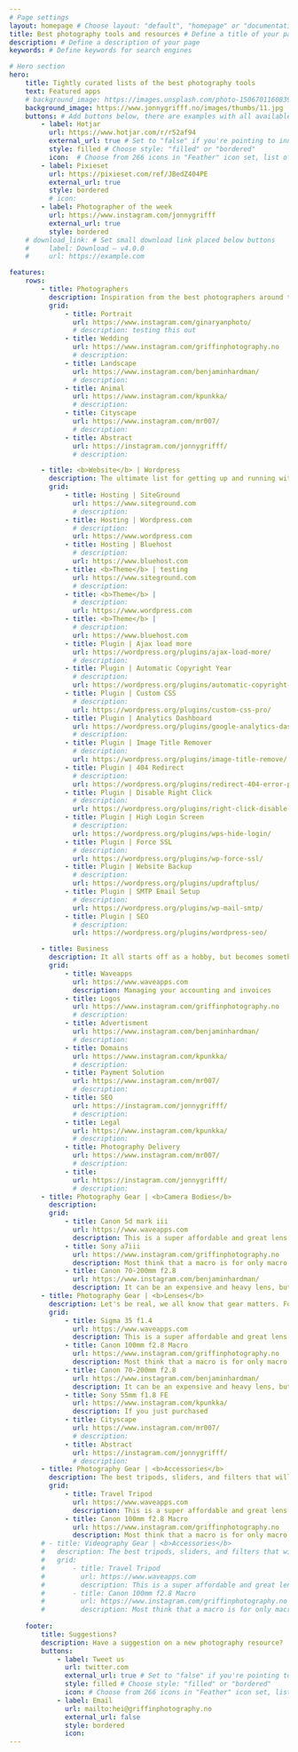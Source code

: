 ```yaml
---
# Page settings
layout: homepage # Choose layout: "default", "homepage" or "documentation-archive"
title: Best photography tools and resources # Define a title of your page
description: # Define a description of your page
keywords: # Define keywords for search engines

# Hero section
hero:
    title: Tightly curated lists of the best photography tools
    text: Featured apps
    # background_image: https://images.unsplash.com/photo-1506701160839-34cfdecaf53c?ixlib=rb-1.2.1&ixid=eyJhcHBfaWQiOjEyMDd9&w=1000&q=80
    background_image: https://www.jonnygrifff.no/images/thumbs/11.jpg
    buttons: # Add buttons below, there are examples with all available options
        - label: Hotjar
          url: https://www.hotjar.com/r/r52af94
          external_url: true # Set to "false" if you're pointing to inner page
          style: filled # Choose style: "filled" or "bordered"
          icon:  # Choose from 266 icons in "Feather" icon set, list of all icons is available here - https://feathericons.com
        - label: Pixieset
          url: https://pixieset.com/ref/JBedZ404PE 
          external_url: true
          style: bordered
          # icon: 
        - label: Photographer of the week
          url: https://www.instagram.com/jonnygrifff
          external_url: true
          style: bordered
    # download_link: # Set small download link placed below buttons
    #     label: Download — v4.0.0
    #     url: https://example.com

features:
    rows: 
        - title: Photographers
          description: Inspiration from the best photographers around the world 🌍
          grid: 
              - title: Portrait 
                url: https://www.instagram.com/ginaryanphoto/
                # description: testing this out
              - title: Wedding 
                url: https://www.instagram.com/griffinphotography.no
                # description: 
              - title: Landscape 
                url: https://www.instagram.com/benjaminhardman/
                # description: 
              - title: Animal 
                url: https://www.instagram.com/kpunkka/
                # description:
              - title: Cityscape
                url: https://www.instagram.com/mr007/
                # description:
              - title: Abstract
                url: https://instagram.com/jonnygrifff/
                # description:

        - title: <b>Website</b> | Wordpress 
          description: The ultimate list for getting up and running with a wordpress website to showcase your stunning photography and sell services. 
          grid: 
              - title: Hosting | SiteGround
                url: https://www.siteground.com
                # description:  
              - title: Hosting | Wordpress.com
                # description: 
                url: https://www.wordpress.com
              - title: Hosting | Bluehost
                # description: 
                url: https://www.bluehost.com
              - title: <b>Theme</b> | testing
                url: https://www.siteground.com
                # description:  
              - title: <b>Theme</b> | 
                # description: 
                url: https://www.wordpress.com
              - title: <b>Theme</b> | 
                # description: 
                url: https://www.bluehost.com
              - title: Plugin | Ajax load more
                url: https://wordpress.org/plugins/ajax-load-more/
                # description:  
              - title: Plugin | Automatic Copyright Year
                # description: 
                url: https://wordpress.org/plugins/automatic-copyright-year/
              - title: Plugin | Custom CSS
                # description: 
                url: https://wordpress.org/plugins/custom-css-pro/
              - title: Plugin | Analytics Dashboard
                url: https://wordpress.org/plugins/google-analytics-dashboard-for-wp/
                # description:  
              - title: Plugin | Image Title Remover
                # description: 
                url: https://wordpress.org/plugins/image-title-remove/
              - title: Plugin | 404 Redirect
                # description: 
                url: https://wordpress.org/plugins/redirect-404-error-page-to-homepage-or-custom-page/
              - title: Plugin | Disable Right Click
                # description: 
                url: https://wordpress.org/plugins/right-click-disable-orignal/
              - title: Plugin | High Login Screen
                # description: 
                url: https://wordpress.org/plugins/wps-hide-login/
              - title: Plugin | Force SSL
                # description: 
                url: https://wordpress.org/plugins/wp-force-ssl/
              - title: Plugin | Website Backup
                # description: 
                url: https://wordpress.org/plugins/updraftplus/
              - title: Plugin | SMTP Email Setup
                # description: 
                url: https://wordpress.org/plugins/wp-mail-smtp/
              - title: Plugin | SEO
                # description: 
                url: https://wordpress.org/plugins/wordpress-seo/

        - title: Business
          description: It all starts off as a hobby, but becomes something much more. When it does these tools will help 
          grid: 
              - title: Waveapps 
                url: https://www.waveapps.com
                description: Managing your accounting and invoices
              - title: Logos 
                url: https://www.instagram.com/griffinphotography.no
                # description: 
              - title: Advertisment 
                url: https://www.instagram.com/benjaminhardman/
                # description: 
              - title: Domains 
                url: https://www.instagram.com/kpunkka/
                # description:
              - title: Payment Solution
                url: https://www.instagram.com/mr007/
                # description:
              - title: SEO
                url: https://instagram.com/jonnygrifff/
                # description:
              - title: Legal 
                url: https://www.instagram.com/kpunkka/
                # description:
              - title: Photography Delivery
                url: https://www.instagram.com/mr007/
                # description:
              - title: 
                url: https://instagram.com/jonnygrifff/
                # description:
        - title: Photography Gear | <b>Camera Bodies</b>
          description: 
          grid: 
              - title: Canon 5d mark iii
                url: https://www.waveapps.com
                description: This is a super affordable and great lens for all occasions. 
              - title: Sony a7iii
                url: https://www.instagram.com/griffinphotography.no
                description: Most think that a macro is for only macro - but you would be surprised on how well this lens performs for portraits!
              - title: Canon 70-200mm f2.8 
                url: https://www.instagram.com/benjaminhardman/
                description: It can be an expensive and heavy lens, but if you are shooting weddings, landscapes or animal photography - this is a must have!
        - title: Photography Gear | <b>Lenses</b>
          description: Let's be real, we all know that gear matters. Following, is a list of my favorite lenses that I have been using over the past couple years. 
          grid: 
              - title: Sigma 35 f1.4 
                url: https://www.waveapps.com
                description: This is a super affordable and great lens for all occasions. 
              - title: Canon 100mm f2.8 Macro
                url: https://www.instagram.com/griffinphotography.no
                description: Most think that a macro is for only macro - but you would be surprised on how well this lens performs for portraits!
              - title: Canon 70-200mm f2.8 
                url: https://www.instagram.com/benjaminhardman/
                description: It can be an expensive and heavy lens, but if you are shooting weddings, landscapes or animal photography - this is a must have!
              - title: Sony 55mm f1.8 FE
                url: https://www.instagram.com/kpunkka/
                description: If you just purchased
              - title: Cityscape
                url: https://www.instagram.com/mr007/
                # description:
              - title: Abstract
                url: https://instagram.com/jonnygrifff/
                # description:
        - title: Photography Gear | <b>Accessories</b>
          description: The best tripods, sliders, and filters that will bring your photography to the next level.
          grid: 
              - title: Travel Tripod
                url: https://www.waveapps.com
                description: This is a super affordable and great lens for all occasions. 
              - title: Canon 100mm f2.8 Macro
                url: https://www.instagram.com/griffinphotography.no
                description: Most think that a macro is for only macro - but you would be surprised on how well this lens performs for portraits!
        # - title: Videography Gear | <b>Accessories</b>
        #   description: The best tripods, sliders, and filters that will bring your photography to the next level.
        #   grid: 
        #       - title: Travel Tripod
        #         url: https://www.waveapps.com
        #         description: This is a super affordable and great lens for all occasions. 
        #       - title: Canon 100mm f2.8 Macro
        #         url: https://www.instagram.com/griffinphotography.no
        #         description: Most think that a macro is for only macro - but you would be surprised on how well this lens performs for portraits!
          
    footer: 
        title: Suggestions?
        description: Have a suggestion on a new photography resource?
        buttons: 
            - label: Tweet us
              url: twitter.com
              external_url: true # Set to "false" if you're pointing to inner page
              style: filled # Choose style: "filled" or "bordered"
              icon: # Choose from 266 icons in "Feather" icon set, list of all icons is available here - https://feathericons.com
            - label: Email
              url: mailto:hei@griffinphotography.no
              external_url: false
              style: bordered
              icon:
---
```

